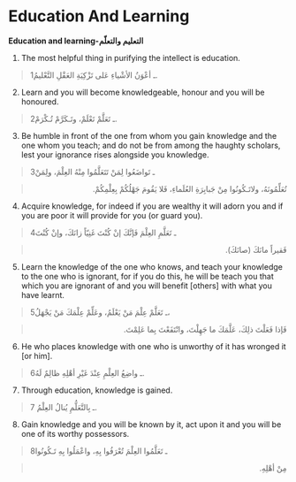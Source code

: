 Education And Learning
======================

**Education and learning-التعليم والتعلّم**

1. The most helpful thing in purifying the intellect is education.

> 1ـ أعْوَنُ الأشْياءِ عَلى تَزْكِيَةِ العَقْلِ التَّعْليمُ.

2. Learn and you will become knowledgeable, honour and you will be
honoured.

> 2ـ تَعَلَّمْ تَعْلَمْ، وتَـكَرَّمْ تُـكْرَمْ.

3. Be humble in front of the one from whom you gain knowledge and the
one whom you teach; and do not be from among the haughty scholars, lest
your ignorance rises alongside you knowledge.

> 3ـ تَواضَعُوا لِمَنْ تَتَعَلَّمُوا مِنْهُ العِلْمَ، ولِمَنْ
<blockquote dir="rtl">
  <p>
تُعَلِّمُونَهُ، ولاتَـكُونُوا مِنْ جَبابِرَةِ العُلَماءِ، فَلا يَقُومَ
جَهْلُكُمْ بِعِلْمِكُمْ.
  </p>
</blockquote>

4. Acquire knowledge, for indeed if you are wealthy it will adorn you
and if you are poor it will provide for you (or guard you).

> 4ـ تَعَلَّمِ العِلْمَ فَإنَّكَ إنْ كُنْتَ غَنِيّاً زانَكَ، وإنْ كُنْتَ
<blockquote dir="rtl">
  <p>
فَقيراً مانَكَ (صانَكَ).
  </p>
</blockquote>

5. Learn the knowledge of the one who knows, and teach your knowledge to
the one who is ignorant, for if you do this, he will be teach you that
which you are ignorant of and you will benefit [others] with what you
have learnt.

> 5ـ تَعَلَّمْ عِلْمَ مَنْ يَعْلَمُ، وعَلِّمْ عِلْمَكَ مَنْ يَجْهَلُ،
<blockquote dir="rtl">
  <p>
فَإذا فَعَلْتَ ذلِكَ، عَلَّمَكَ ما جَهِلْتَ، وانْتَفَعْتَ بِما
عَلِمْتَ.
  </p>
</blockquote>

6. He who places knowledge with one who is unworthy of it has wronged it
[or him].

> 6ـ واضِعُ العِلْمِ عِنْدَ غَيْرِ أهْلِهِ ظالِمٌ لَهُ.

7. Through education, knowledge is gained.

> 7 ـ بِالتَّعَلُّمِ يُنالُ العِلْمُ.

8. Gain knowledge and you will be known by it, act upon it and you will
be one of its worthy possessors.

> 8ـ تَعَلَّمُوا العِلْمَ تُعْرَفُوا بِهِ، واعْمَلُوا بِهِ تَـكُونُوا
<blockquote dir="rtl">
  <p>
مِنْ أهْلِهِ.
  </p>
</blockquote>


